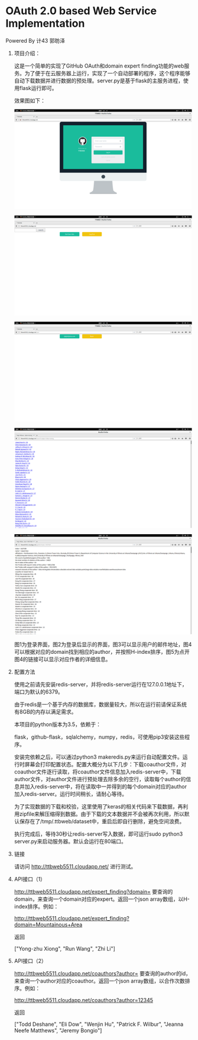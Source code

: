 # OAuth 2.0 based Web Service Implementation

Powered By 计43 郭昉泽

1. 项目介绍：

   这是一个简单的实现了GitHub OAuth和domain expert finding功能的web服务。为了便于在云服务器上运行，实现了一个自动部署的程序，这个程序能够自动下载数据并进行数据的预处理。server.py是基于flask的主服务进程，使用flask运行即可。

   效果图如下：

   ![1](1.png)

   ![2](2.png)

   ![3](3.png)

   ![4](4.png)

   ![5](5.png)

   图1为登录界面，图2为登录后显示的界面，图3可以显示用户的邮件地址，图4可以根据对应的domain找到相应的author，并按照H-index排序，图5为点开图4的链接可以显示对应作者的详细信息。

2. 配置方法

   使用之前请先安装redis-server，并将redis-server运行在127.0.0.1地址下，端口为默认的6379。

   由于redis是一个基于内存的数据库，数据量较大，所以在运行前请保证系统有8GB的内存以满足需求。

   本项目的python版本为3.5，依赖于：

   flask，github-flask，sqlalchemy，numpy，redis，可使用pip3安装这些程序。

   安装完依赖之后，可以通过python3 makeredis.py来运行自动配置文件。运行时屏幕会打印配置状态。配置大概分为以下几步：下载coauthor文件，对coauthor文件逐行读取，将coauthor文件信息加入redis-server中，下载author文件，对author文件进行预处理去除多余的空行，读取每个author的信息并加入redis-server中，将在读取中一并得到的每个domain对应的author加入redis-server。运行时间稍长，请耐心等待。

   为了实现数据的下载和校验，这里使用了keras的相关代码来下载数据，再利用zipfile来解压缩得到数据。由于下载的文本数据并不会被再次利用，所以默认保存在了/tmp/.ttbweb/dataset中，重启后即自行删除，避免空间浪费。

   执行完成后，等待30秒让redis-server写入数据，即可运行sudo python3 server.py来启动服务器。默认会运行在80端口。

3. 链接

   请访问
http://ttbweb5511.cloudapp.net/
进行测试。

4. API接口（1）

   http://ttbweb5511.cloudapp.net/expert_finding?domain=
要查询的domain，来查询一个domain对应的expert。返回一个json array数组，以H-index排序。例如：

   http://ttbweb5511.cloudapp.net/expert_finding?domain=Mountainous+Area

   返回

   ["Yong-zhu Xiong", "Run Wang", "Zhi Li"]

5. API接口（2）

   http://ttbweb5511.cloudapp.net/coauthors?author=
要查询的author的id，来查询一个author对应的coauthor。返回一个json array数组，以合作次数排序。例如：

   http://ttbweb5511.cloudapp.net/coauthors?author=12345

   返回

   ["Todd Deshane", "Eli Dow", "Wenjin Hu", "Patrick F. Wilbur", "Jeanna Neefe Matthews", "Jeremy Bongio"]